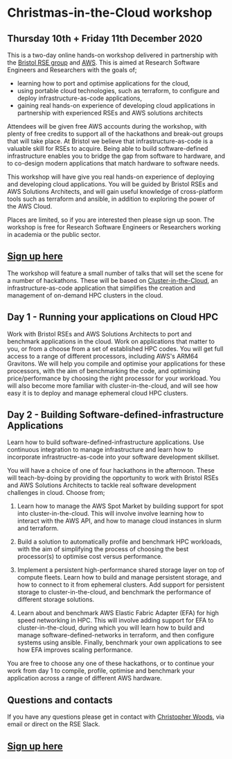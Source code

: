 # Christmas-in-the-Cloud workshop

## Thursday 10th + Friday 11th December 2020

This is a two-day online hands-on workshop delivered in partnership
with the [Bristol RSE group](https://www.bristol.ac.uk/acrc/research-software-engineering/)
and [AWS](https://aws.amazon.com). This is aimed at Research Software Engineers
and Researchers with the goals of;

* learning how to port and optimise applications for the cloud,
* using portable cloud technologies, such as terraform, to 
  configure and deploy infrastructure-as-code applications,
* gaining real hands-on experience of developing
  cloud applications in partnership with experienced
  RSEs and AWS solutions architects

Attendees will be given free AWS accounts during the workshop, with 
plenty of free credits to support all of the hackathons and break-out
groups that will take place. At Bristol we believe that infrastructure-as-code 
is a valuable skill for RSEs to acquire. Being able to build 
software-defined infrastructure enables you to bridge the gap from 
software to hardware, and to co-design modern applications that
match hardware to software needs.

This workshop will have give you real hands-on experience of deploying and developing cloud 
applications. You will be guided by Bristol RSEs and AWS Solutions
Architects, and will gain useful knowledge of cross-platform tools 
such as terraform and ansible, in addition to exploring the power
of the AWS Cloud.

Places are limited, so if you are interested then please sign up
soon. The workshop is free for Research Software Engineers or 
Researchers working in academia or the public sector.

## [Sign up here](https://awsresearchworkshop.splashthat.com)

The workshop will feature a small number of talks that will set
the scene for a number of hackathons. These will be based on 
[Cluster-in-the-Cloud](https://cluster-in-the-cloud.readthedocs.io),
an infrastructure-as-code application that simplifies the creation
and management of on-demand HPC clusters in the cloud.

## Day 1 - Running your applications on Cloud HPC

Work with Bristol RSEs and AWS Solutions Architects to port and benchmark 
applications in the cloud. Work on applications that matter to you,
or from a choose from a set of established HPC codes. You will get full access
to a range of different processors, including AWS's ARM64 Gravitons. 
We will help you compile and optimise your applications for these processors,
with the aim of benchmarking the code, and optimising price/performance
by choosing the right processor for your workload. You will also become
more familiar with cluster-in-the-cloud, and will see how easy it is
to deploy and manage ephemeral cloud HPC clusters.

## Day 2 - Building Software-defined-infrastructure Applications

Learn how to build software-defined-infrastructure applications. Use
continuous integration to manage infrastructure and learn how to 
incorporate infrastructre-as-code into your software development
skillset.

You will have a choice of one of four hackathons in the afternoon.
These will teach-by-doing by providing 
the opportunity to work with Bristol RSEs and AWS Solutions
Architects to tackle real software development challenges
in cloud. Choose from;

1. Learn how to manage the AWS Spot Market by building support
   for spot into cluster-in-the-cloud. This will involve involve
   learning how to interact with the AWS API, and how to manage
   cloud instances in slurm and terraform.

2. Build a solution to automatically profile and benchmark HPC workloads,
   with the aim of simplifying the process of choosing the best processor(s)
   to optimise cost versus performance.

3. Implement a persistent high-performance shared storage 
   layer on top of compute fleets. Learn how to build
   and manage persistent storage, and how to connect to it
   from ephemeral clusters. Add support for persistent
   storage to cluster-in-the-cloud, and benchmark
   the performance of different storage solutions.

4. Learn about and benchmark AWS Elastic Fabric Adapter (EFA) for high
   speed networking in HPC. This will involve adding support
   for EFA to cluster-in-the-cloud, during which you will learn how to build and 
   manage software-defined-networks in terraform, and then
   configure systems using ansible. Finally, benchmark your
   own applications to see how EFA improves scaling performance.

You are free to choose any one of these hackathons, or to continue your
work from day 1 to compile, profile, optimise and benchmark your
application across a range of different AWS hardware.

## Questions and contacts

If you have any questions please get in contact with 
[Christopher Woods](mailto:christopher.woods@bristol.ac.uk),
via email or direct on the RSE Slack.

## [Sign up here](https://awsresearchworkshop.splashthat.com)
